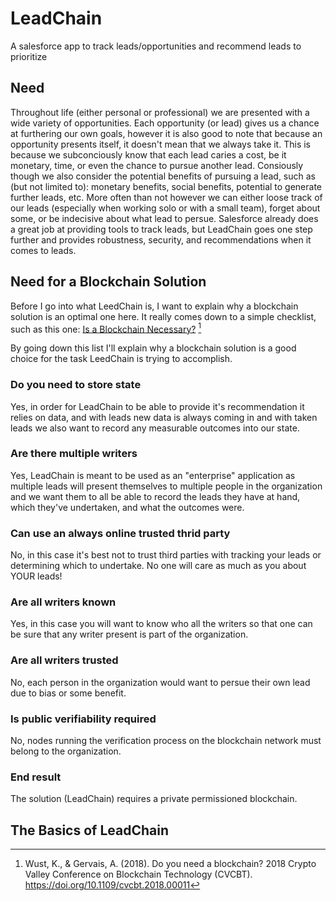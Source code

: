 # LeadChain
A salesforce app to track leads/opportunities and recommend leads to prioritize

## Need
Throughout life (either personal or professional) we are presented with a wide variety of opportunities.
Each opportunity (or lead) gives us a chance at furthering our own goals, however it is also good to note that
because an opportunity presents itself, it doesn't mean that we always take it. This is because we subconciously
know that each lead caries a cost, be it monetary, time, or even the chance to pursue another lead. Consiously 
though we also consider the potential benefits of pursuing a lead, such as (but not limited to): monetary benefits,
social benefits, potential to generate further leads, etc. More often than not however we can either loose track of
our leads (especially when working solo or with a small team), forget about some, or be indecisive about what lead
to persue. Salesforce already does a great job at providing tools to track leads, but LeadChain goes one step further
and provides robustness, security, and recommendations when it comes to leads.

## Need for a Blockchain Solution
Before I go into what LeedChain is, I want to explain why a blockchain solution is an optimal one here.
It really comes down to a simple checklist, such as this one:
[Is a Blockchain Necessary?](https://github.com/NathanielKBlan/blockchain-developer-bootcamp-final-project/blob/main/readme-resources/poc/blockchain-checklist.png?raw=true) [^1]

By going down this list I'll explain why a blockchain solution is a good choice for the task LeedChain is trying to accomplish.

### Do you need to store state
Yes, in order for LeadChain to be able to provide it's recommendation it relies on data, and with leads new data is always coming in
and with taken leads we also want to record any measurable outcomes into our state.

### Are there multiple writers
Yes, LeadChain is meant to be used as an "enterprise" application as multiple leads will present themselves to multiple people
in the organization and we want them to all be able to record the leads they have at hand, which they've undertaken, and what
the outcomes were.

### Can use an always online trusted thrid party
No, in this case it's best not to trust third parties with tracking your leads or determining which to undertake. No one will care
as much as you about YOUR leads!

### Are all writers known
Yes, in this case you will want to know who all the writers so that one can be sure that any writer present is part of the organization.

### Are all writers trusted
No, each person in the organization would want to persue their own lead due to bias or some benefit.

### Is public verifiability required
No, nodes running the verification process on the blockchain network must belong to the organization.

### End result
The solution (LeadChain) requires a private permissioned blockchain.

## The Basics of LeadChain



[^1]: Wust, K., &amp; Gervais, A. (2018). Do you need a blockchain? 2018 Crypto Valley Conference on Blockchain Technology (CVCBT). https://doi.org/10.1109/cvcbt.2018.00011 
